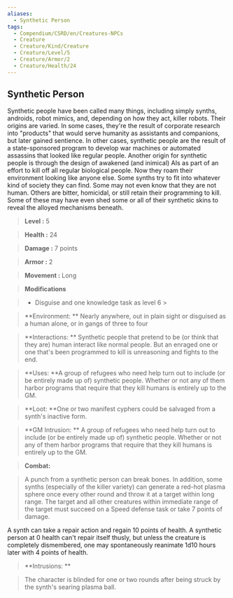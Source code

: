 ```yaml
---
aliases:
  - Synthetic Person
tags:
  - Compendium/CSRD/en/Creatures-NPCs
  - Creature
  - Creature/Kind/Creature
  - Creature/Level/5
  - Creature/Armor/2
  - Creature/Health/24
---
```

  
    
## Synthetic Person    
Synthetic people have been called many things, including simply synths, androids, robot mimics, and, depending on how they act, killer robots. Their origins are varied. In some cases, they're the result of corporate research into "products" that would serve humanity as assistants and companions, but later gained sentience. In other cases, synthetic people are the result of a state-sponsored program to develop war machines or automated assassins that looked like regular people. Another origin for synthetic people is through the design of awakened (and inimical) AIs as part of an effort to kill off all regular biological people. Now they roam their environment looking like anyone else. Some synths try to fit into whatever kind of society they can find. Some may not even know that they are not human. Others are bitter, homicidal, or still retain their programming to kill. Some of these may have even shed some or all of their synthetic skins to reveal the alloyed mechanisms beneath.    
  
    
> **Level :** 5    
> **Health :** 24    
> **Damage :** 7 points    
> **Armor :** 2    
> **Movement :** Long    
> **Modifications**    
>- Disguise and one knowledge task as level 6 >  
>    
> **Environment: ** Nearly anywhere, out in plain sight or disguised as a human alone, or in gangs of three to four    
> **Interactions: ** Synthetic people that pretend to be (or think that they are) human interact like normal people. But an enraged one or one that's been programmed to kill is unreasoning and fights to the end.    
> **Uses: **A group of refugees who need help turn out to include (or be entirely made up of) synthetic people. Whether or not any of them harbor programs that require that they kill humans is entirely up to the GM.    
> **Loot: **One or two manifest cyphers could be salvaged from a synth's inactive form.    
> **GM Intrusion: ** A group of refugees who need help turn out to include (or be entirely made up of) synthetic people. Whether or not any of them harbor programs that require that they kill humans is entirely up to the GM.    
  
> **Combat:**   
> A punch from a synthetic person can break bones. In addition, some synths (especially of the killer variety) can generate a red-hot plasma sphere once every other round and throw it at a target within long range. The target and all other creatures within immediate range of the target must succeed on a Speed defense task or take 7 points of damage.   
A synth can take a repair action and regain 10 points of health. A synthetic person at 0 health can't repair itself thusly, but unless the creature is completely dismembered, one may spontaneously reanimate 1d10 hours later with 4 points of health.    
    
  
> **Intrusions: **   
> The character is blinded for one or two rounds after being struck by the synth's searing plasma ball.    
